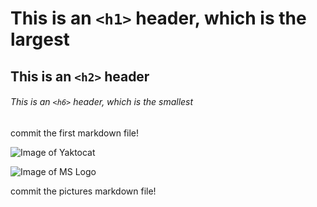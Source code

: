 # This is an `<h1>` header, which is the largest
## This is an `<h2>` header
###### This is an `<h6>` header, which is the smallest
commit the first markdown file!

![Image of Yaktocat](https://octodex.github.com/images/yaktocat.png)

![Image of MS Logo](https://img-prod-cms-rt-microsoft-com.akamaized.net/cms/api/am/imageFileData/RE1Mu3b?ver=5c31)

commit the pictures markdown file!
